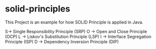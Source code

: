 # solid-principles

This Project is an example for how SOLID Principle is applied in Java.

S-> Single Responsibility Principle (SRP)
O -> Open and Close Principle (OCP)
L -> Liskov's Substitution Principle (LSP)
I -> Interface Segregation Principle (ISP)
D -> Dependency Inversion Principle (DIP)